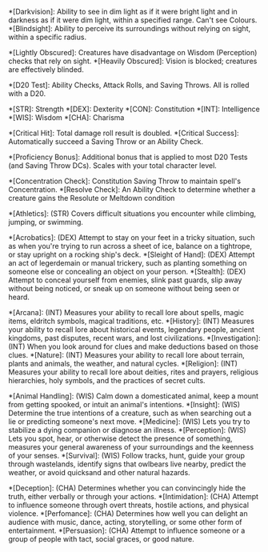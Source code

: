 *[Darkvision]: Ability to see in dim light as if it were bright light and in darkness as if it were dim light, within a specified range. Can't see Colours.
*[Blindsight]: Ability to perceive its surroundings without relying on sight, within a specific radius.

*[Lightly Obscured]: Creatures have disadvantage on Wisdom (Perception) checks that rely on sight.
*[Heavily Obscured]: Vision is blocked; creatures are effectively blinded.

*[D20 Test]: Ability Checks, Attack Rolls, and Saving Throws. All is rolled with a D20.

*[STR]:	Strength
*[DEX]:	Dexterity
*[CON]:	Constitution
*[INT]:	Intelligence
*[WIS]:	Wisdom
*[CHA]:	Charisma

*[Critical Hit]: Total damage roll result is doubled.
*[Critical Success]: Automatically succeed a Saving Throw or an Ability Check.

*[Proficiency Bonus]: Additional bonus that is applied to most D20 Tests (and Saving Throw DCs). Scales with your total character level. 

*[Concentration Check]: Constitution Saving Throw to maintain spell's Concentration.
*[Resolve Check]: An Ability Check to determine whether a creature gains the Resolute or Meltdown condition

*[Athletics]: (STR) Covers difficult situations you encounter while climbing, jumping, or swimming.

*[Acrobatics]: (DEX) Attempt to stay on your feet in a tricky situation, such as when you're trying to run across a sheet of ice, balance on a tightrope, or stay upright on a rocking ship's deck.
*[Sleight of Hand]: (DEX) Attempt an act of legerdemain or manual trickery, such as planting something on someone else or concealing an object on your person.
*[Stealth]: (DEX) Attempt to conceal yourself from enemies, slink past guards, slip away without being noticed, or sneak up on someone without being seen or heard.

*[Arcana]: (INT) Measures your ability to recall lore about spells, magic items, eldritch symbols, magical traditions, etc.
*[History]: (INT) Measures your ability to recall lore about historical events, legendary people, ancient kingdoms, past disputes, recent wars, and lost civilizations.
*[Investigation]: (INT) When you look around for clues and make deductions based on those clues.
*[Nature]: (INT) Measures your ability to recall lore about terrain, plants and animals, the weather, and natural cycles.
*[Religion]: (INT) Measures your ability to recall lore about deities, rites and prayers, religious hierarchies, holy symbols, and the practices of secret cults.

*[Animal Handling]: (WIS) Calm down a domesticated animal, keep a mount from getting spooked, or intuit an animal's intentions.
*[Insight]: (WIS) Determine the true intentions of a creature, such as when searching out a lie or predicting someone's next move. 
*[Medicine]: (WIS) Lets you try to stabilize a dying companion or diagnose an illness.
*[Perception]: (WIS) Lets you spot, hear, or otherwise detect the presence of something, measures your general awareness of your surroundings and the keenness of your senses.
*[Survival]: (WIS) Follow tracks, hunt, guide your group through wastelands, identify signs that owlbears live nearby, predict the weather, or avoid quicksand and other natural hazards.

*[Deception]: (CHA) Determines whether you can convincingly hide the truth, either verbally or through your actions.
*[Intimidation]: (CHA) Attempt to influence someone through overt threats, hostile actions, and physical violence.
*[Perfomance]: (CHA) Determines how well you can delight an audience with music, dance, acting, storytelling, or some other form of entertainment.
*[Persuasion]: (CHA) Attempt to influence someone or a group of people with tact, social graces, or good nature.